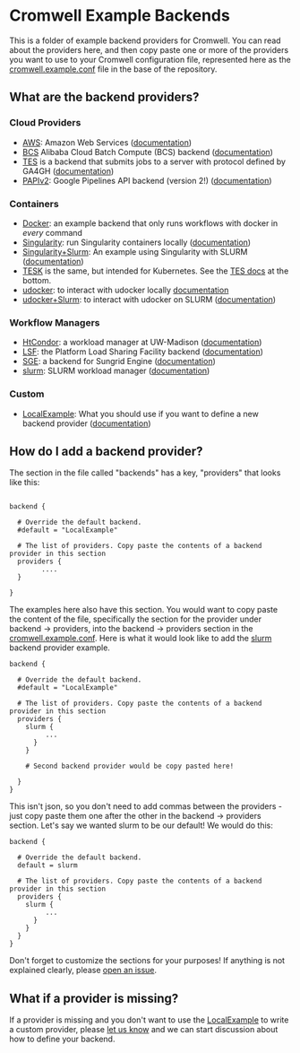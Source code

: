 # Cromwell Example Backends

This is a folder of example backend providers for Cromwell. You can read about
the providers here, and then copy paste one or more of the providers you want
to use to your Cromwell configuration file, represented here as the
[cromwell.example.conf](../cromwell.example.conf) file in the base of the 
repository.

## What are the backend providers?

### Cloud Providers

 - [AWS](AWS.conf): Amazon Web Services ([documentation](https://cromwell.readthedocs.io/en/stable/tutorials/AwsBatch101/))
 - [BCS](BCS.conf) Alibaba Cloud Batch Compute (BCS) backend ([documentation](https://cromwell.readthedocs.io/en/stable/backends/BCS/))
 - [TES](TES.conf) is a backend that submits jobs to a server with protocol defined by GA4GH ([documentation](https://cromwell.readthedocs.io/en/stable/backends/TES/))
 - [PAPIv2](PAPIv2.conf): Google Pipelines API backend (version 2!) ([documentation](https://cromwell.readthedocs.io/en/stable/backends/Google/))

### Containers

 - [Docker](Docker.conf): an example backend that only runs workflows with docker in *every* command
 - [Singularity](singularity.conf): run Singularity containers locally ([documentation](https://cromwell.readthedocs.io/en/develop/tutorials/Containers/#local-environments))
 - [Singularity+Slurm](singularity.slurm.conf): An example using Singularity with SLURM ([documentation](https://cromwell.readthedocs.io/en/develop/tutorials/Containers/#job-schedulers))
 - [TESK](TESK.conf) is the same, but intended for Kubernetes. See the [TES docs](https://cromwell.readthedocs.io/en/stable/backends/TES/) at the bottom.
 - [udocker](udocker.conf): to interact with udocker locally [documentation](https://cromwell.readthedocs.io/en/develop/tutorials/Containers/#udocker)
 - [udocker+Slurm](udocker.slurm.conf): to interact with udocker on SLURM ([documentation](https://cromwell.readthedocs.io/en/develop/tutorials/Containers/#udocker))

### Workflow Managers

 - [HtCondor](HtCondor.conf): a workload manager at UW-Madison ([documentation](https://cromwell.readthedocs.io/en/stable/backends/HTcondor/))
 - [LSF](LSF.conf): the Platform Load Sharing Facility backend ([documentation](https://cromwell.readthedocs.io/en/stable/backends/LSF/))
 - [SGE](SGE.conf): a backend for Sungrid Engine ([documentation](https://cromwell.readthedocs.io/en/stable/backends/SGE))
 - [slurm](slurm.conf): SLURM workload manager ([documentation](https://cromwell.readthedocs.io/en/stable/backends/SLURM/))

### Custom

 - [LocalExample](LocalExample.conf): What you should use if you want to define a new backend provider ([documentation](https://cromwell.readthedocs.io/en/stable/backends/Local/))


## How do I add a backend provider?

The section in the file called "backends" has a key, "providers" that looks like
this:

```

backend {

  # Override the default backend.
  #default = "LocalExample"

  # The list of providers. Copy paste the contents of a backend provider in this section
  providers {
        ....
  }

}
```

The examples here also have this section. You would want to copy paste the content
of the file, specifically the section for the provider under backend -> providers,
into the backend -> providers section in the [cromwell.example.conf](../cromwell.example.conf).
Here is what it would look like to add the [slurm](slurm.conf) backend
provider example. 

```
backend {

  # Override the default backend.
  #default = "LocalExample"

  # The list of providers. Copy paste the contents of a backend provider in this section
  providers {
    slurm {
         ...
      }
    }

    # Second backend provider would be copy pasted here!

  }
}
```

This isn't json, so you don't need to add commas between the providers - just
copy paste them one after the other in the backend -> providers section.
Let's say we wanted slurm to be our default! We would do this:

```
backend {

  # Override the default backend.
  default = slurm

  # The list of providers. Copy paste the contents of a backend provider in this section
  providers {
    slurm {
         ...
      }
    }
  }
}
```

Don't forget to customize the sections for your purposes! If anything is
not explained clearly, please [open an issue](https://github.com/broadinstitute/cromwell/issues).

## What if a provider is missing?

If a provider is missing and you don't want to use the [LocalExample](LocalExample.conf)
to write a custom provider, please [let us know](https://github.com/broadinstitute/cromwell/issues)
and we can start discussion about how to define your backend.
